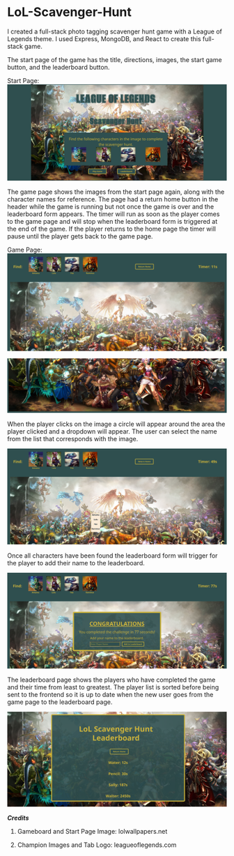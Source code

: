 # LoL-Scavenger-Hunt

I created a full-stack photo tagging scavenger hunt game with a League of Legends theme. I used Express, MongoDB, and React to create this full-stack game.

The start page of the game has the title, directions, images, the start game button, and the leaderboard button.

Start Page:
![](README-Images/startpage.png)

The game page shows the images from the start page again, along with the character names for reference. The page had a return home button in the header while the game is running but not once the game is over and the leaderboard form appears. The timer will run as soon as the player comes to the game page and will stop when the leaderboard form is triggered at the end of the game. If the player returns to the home page the timer will pause until the player gets back to the game page. 

Game Page:
![](README-Images/game1.png)

![](README-Images/game2.png)

When the player clicks on the image a circle will appear around the area the player clicked and a dropdown will appear. The user can select the name from the list that corresponds with the image. 

![](README-Images/game3.png)

Once all characters have been found the leaderboard form will trigger for the player to add their name to the leaderboard. 

![](README-Images/game4.png)

The leaderboard page shows the players who have completed the game and their time from least to greatest. The player list is sorted before being sent to the frontend so it is up to date when the new user goes from the game page to the leaderboard page.

![](README-Images/leaderboard.png)

***Credits***

1. Gameboard and Start Page Image: lolwallpapers.net

2. Champion Images and Tab Logo: leagueoflegends.com
